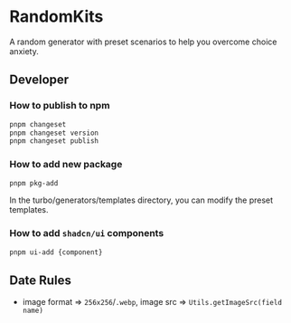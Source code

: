 # RandomKits

A random generator with preset scenarios to help you overcome choice anxiety.

## Developer

### How to publish to npm

```sh
pnpm changeset
pnpm changeset version
pnpm changeset publish
```

### How to add new package

```sh
pnpm pkg-add
```

In the turbo/generators/templates directory, you can modify the preset templates.

### How to add `shadcn/ui` components

```sh
pnpm ui-add {component}
```

## Date Rules

- image format => `256x256`/`.webp`, image src => `Utils.getImageSrc(field name)`
